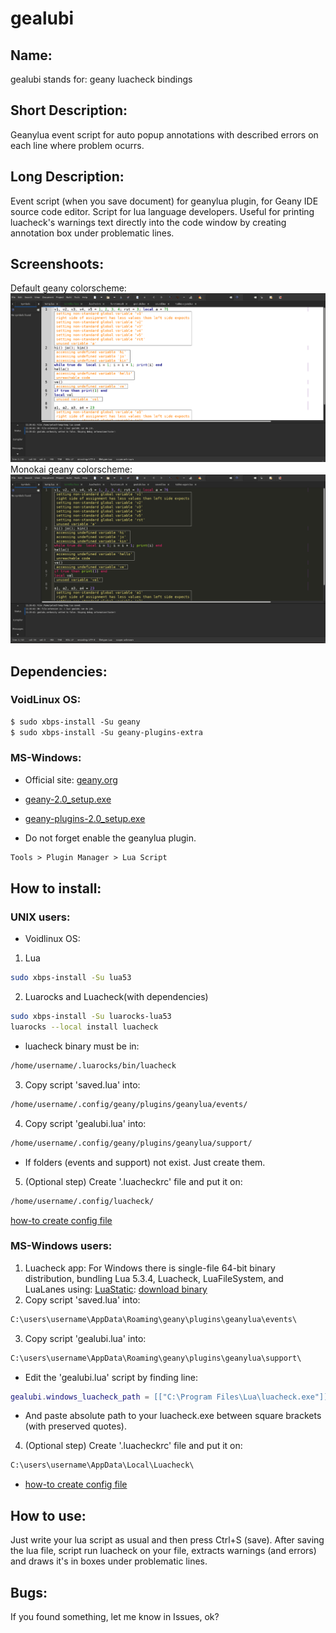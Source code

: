# gealubi
## Name:
gealubi stands for: geany luacheck bindings
## Short Description:
Geanylua event script for auto popup annotations with described errors on each line where problem ocurrs.
## Long Description:
Event script (when you save document) for geanylua plugin, for Geany IDE source code editor. Script for lua language developers. Useful for printing luacheck's warnings text directly into the code window by creating annotation box under problematic lines.
## Screenshoots:
Default geany colorscheme:
![preview](https://github.com/Yenoxel/gealubi/blob/main/geany-default-colorscheme-luacheck-warnings.png)
Monokai geany colorscheme:
![preview2](https://github.com/Yenoxel/gealubi/blob/main/geany-monokai-colorscheme-luacheck-warnings.png)
## Dependencies:
### VoidLinux OS:
````markdown
$ sudo xbps-install -Su geany
$ sudo xbps-install -Su geany-plugins-extra
````
### MS-Windows:
- Official site: [geany.org](https://www.geany.org/download/releases/)
- [geany-2.0_setup.exe](https://download.geany.org/geany-2.0_setup.exe)
- [geany-plugins-2.0_setup.exe](https://plugins.geany.org/geany-plugins/geany-plugins-2.0_setup.exe)

- Do not forget enable the geanylua plugin.
````markdown
Tools > Plugin Manager > Lua Script 
````
## How to install:
### UNIX users:
- Voidlinux OS:
1. Lua
````bash
sudo xbps-install -Su lua53
````
2. Luarocks and Luacheck(with dependencies)
````bash
sudo xbps-install -Su luarocks-lua53
luarocks --local install luacheck
````
- luacheck binary must be in:
````markdown
/home/username/.luarocks/bin/luacheck
````
3. Copy script 'saved.lua' into:
````markdown
/home/username/.config/geany/plugins/geanylua/events/
````
4. Copy script 'gealubi.lua' into:
````markdown
/home/username/.config/geany/plugins/geanylua/support/
````
- If folders (events and support) not exist. Just create them.
5. (Optional step) Create '.luacheckrc' file and put it on:
````markdown
/home/username/.config/luacheck/
````
[how-to create config file](https://luacheck.readthedocs.io/en/stable/config.html)
### MS-Windows users:
1. Luacheck app:
For Windows there is single-file 64-bit binary distribution, bundling Lua 5.3.4, Luacheck, LuaFileSystem, and LuaLanes using: [LuaStatic](https://github.com/ers35/luastatic): [download binary](https://github.com/lunarmodules/luacheck/releases/download/v1.2.0/luacheck.exe)
2. Copy script 'saved.lua' into:
````markdown
C:\users\username\AppData\Roaming\geany\plugins\geanylua\events\
````
3. Copy script 'gealubi.lua' into:
````markdown
C:\users\username\AppData\Roaming\geany\plugins\geanylua\support\
````
- Edit the 'gealubi.lua' script by finding line:
````lua
gealubi.windows_luacheck_path = [["C:\Program Files\Lua\luacheck.exe"]]
````
- And paste absolute path to your luacheck.exe between square brackets (with preserved quotes).
4. (Optional step) Create '.luacheckrc' file and put it on:
````markdown
C:\users\username\AppData\Local\Luacheck\
````
- [how-to create config file](https://luacheck.readthedocs.io/en/stable/config.html)
## How to use:
Just write your lua script as usual and then press Ctrl+S (save). After saving the lua file, script run luacheck on your file, extracts warnings (and errors) and draws it's in boxes under problematic lines.
## Bugs:
If you found something, let me know in Issues, ok?
